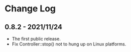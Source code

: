 # Change Log

## 0.8.2 - 2021/11/24

- The first public release.
- Fix Controller::stop() not to hung up on Linux platforms.